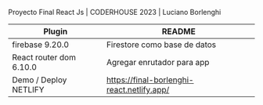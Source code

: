Proyecto Final React Js | CODERHOUSE 2023 | Luciano Borlenghi


| Plugin | README |
| ------ | ------ |
| firebase 9.20.0 | Firestore como base de datos |
| React router dom 6.10.0 | Agregar enrutador para app |
| Demo / Deploy NETLIFY | https://final-borlenghi-react.netlify.app/ |
